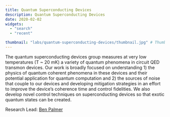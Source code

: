 ```yaml
---
title: Quantum Superconducting Devices
description: Quantum Superconducting Devices
date: 2020-02-02
widgets:
  - "search"
  - "recent"

thumbnail: "labs/quantum-superconducting-devices/thumbnail.jpg" # Thumbnail image
---
```

The quantum superconducting devices group measures at very low temperatures (T ~ 20 mK) a variety of quantum phenomena in circuit QED transmon devices. Our work is broadly focused on understanding 1) the physics of quantum coherent phenomena in these devices and their potential application for quantum computation and 2) the sources of noise that couple to our devices and developing mitigation strategies in an effort to improve the device’s coherence time and control fidelities. We also develop novel control techniques on superconducting devices so that exotic quantum states can be created. 

Research Lead: [Ben Palmer](http://terpconnect.umd.edu/~bpalmer/)

